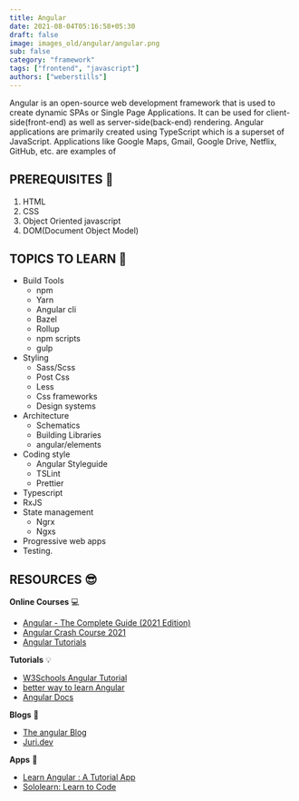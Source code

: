 ```yaml
---
title: Angular
date: 2021-08-04T05:16:58+05:30
draft: false
image: images_old/angular/angular.png
sub: false
category: "framework"
tags: ["frontend", "javascript"]
authors: ["weberstills"]
---
```


Angular is an open-source web development framework that is used to create dynamic SPAs or Single Page Applications. It can be used for client-side(front-end) as well as server-side(back-end) rendering. Angular applications are primarily created using TypeScript which is a superset of JavaScript. Applications like Google Maps, Gmail, Google Drive, Netflix, GitHub, etc. are examples of 

## PREREQUISITES 🧳 

1.	HTML
2.	CSS
3.	Object Oriented javascript
4.	DOM(Document Object Model)
  

## TOPICS TO LEARN 📖

- Build Tools
   - npm
   -	Yarn 
   -	Angular cli
   -	Bazel
   - Rollup
   -	npm scripts
   -	gulp
- Styling
   - Sass/Scss
   - Post Css
   - Less
   -	Css frameworks
   -	Design systems
- Architecture
   -	Schematics
   -	Building Libraries
   -	angular/elements
- Coding style
   -	Angular Styleguide
   -	TSLint
   -	Prettier
- Typescript
- RxJS
- State management
   -	Ngrx
   -	Ngxs
- Progressive web apps
- Testing.



## RESOURCES 😎 


**Online Courses** 💻

- [Angular - The Complete Guide (2021 Edition)](https://www.udemy.com/course/the-complete-guide-to-angular-2/)
- [Angular Crash Course 2021](https://www.youtube.com/watch?v=3dHNOWTI7H8)
- [Angular Tutorials](https://www.youtube.com/playlist?list=PL4cUxeGkcC9jqhk5RvBiEwHMKSUXPyng0)


**Tutorials** 💡

- [W3Schools Angular Tutorial](https://www.w3schools.com/angular/)
- [better way to learn Angular](https://thinkster.io/tutorials/learn-angular-2) 
- [Angular Docs](https://angular.io/docs)


**Blogs** 📝 

- [The angular Blog](https://blog.angular.io/?gi=5374ce854be)
- [Juri.dev](https://juristr.com/blog/)

**Apps** 📱

- [Learn Angular : A Tutorial App](https://play.google.com/store/apps/details?id=org.chloris.mobile.apps.tutorials&hl=en_IN)
- [Sololearn: Learn to Code](https://www.sololearn.com/home)
